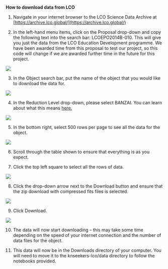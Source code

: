 **How to download data from LCO**

1.  Navigate in your internet browser to the LCO Science Data Archive at [https://archive.lco.global/](https://archive.lco.global/)

2.  In the left-hand menu items, click on the Proposal drop-down and copy the following text into the search bar: LCOEPO2014B-010. This will give you just the data from the LCO Education Development programme. We have been awarded time from this proposal to test our project, so this code will change if we are awarded further time in the future for this project.
    
![](https://lh7-us.googleusercontent.com/6FHRnQgSPYde_bemkWIe12E52TD8CSq_thYeC7Yi98zf3n1T2rAgXAnqY8Lvvw4N2gsgu5lm8nGPzUEIWupZk1yn4vfpM7wkTTC5wtM6oMDh6wutifftKWHOeIXlr9jS0QDyzQFKd2q0v4DJKn3Vrg)

3.  In the Object search bar, put the name of the object that you would like to download the data for.
    

![](https://lh7-us.googleusercontent.com/rCVq-LfJyceWZYbpPdg0r5V21aN3WkKlVKzJtOSpsQn3gWsM7nP3qcJf0X9zCEPFSWHRNXdmrA0y4UpvDLJBCm5VWUSQWfhLKnNlmjCBraErm4dz526OrPN_5zgXX-hT2cAiSRSHljIHLl4ZcdS7ng)

4.  In the Reduction Level drop-down, please select BANZAI. You can learn about what this means [here.](https://lco.global/documentation/archive-documentation/#products)

![](https://lh7-us.googleusercontent.com/7G1u4MjSblS1_gZEct4zTlrXMn6tXFLtzNQX6sXpF1oKdbZwlyvZlu1u4sipw39uvHcAPSfT1kApmYrQChKTWaWyeQIrQlrPg1OYswqNmPyBIUvqM8VZdCxH8dmtqBoHHXhggPj8TUuQ27ZWtXjAig)

5.  In the bottom right, select 500 rows per page to see all the data for the object.
    
![](https://lh7-us.googleusercontent.com/kzCNgV0GYyJ0FeL3lscoQsp7cdqzxQgaLYuDe-OZYryPuIQ4pBH5ql0Vg0olkgixOUPva5ePsbhNOBYxgcha3-EZyXWmlSUJ-80x-LFyhhY_H9chLOZl0_95DLytdSwMUjGOZzFq8P1DmzQVy9_d7A)

6.  Scroll through the table shown to ensure that everything is as you expect.
    

  

7.  Click the top left square to select all the rows of data.
    

![](https://lh7-us.googleusercontent.com/roojzD7018PpfH3NRlIi0jWE0y_FxZ7M4A9cMlbo_DfRFtdfSw0AUKaQG1u29eKBUqE7hD5cXuuXAyHTfwn2R_6SyUk0oP3ZyfvH6-UrO04HrjAiKOOHRNO9ZMTdIcFkVLDPq-ZhAn9XgCnBs8OI5Q)

8.  Click the drop-down arrow next to the Download button and ensure that the zip download with compressed fits files is selected.
    

![](https://lh7-us.googleusercontent.com/HRgKGg_hteFvIMBRv9qAxiyNv9yPhKs-zsHBK0nf4ylVzaVOelXThrOoGKnq5zKy9OgsQhtE5Qq3nUXt1wgw02pnQja0sIJzHh23I0Mo4hUd7qd6gV1tFRw3G76uxUPhp8-cHJhb8E59IY8dhEeh9g)

9.  Click Download.
    

![](https://lh7-us.googleusercontent.com/RErWJPQsedxYvsAPoUNV8KJfgtejVDbo1X3t_3roZ_1ZJCDqzCq0mbRKZPrZ0_hIohe-InKjllgQm-8n9Elp3-f7JvNj-IPYhE5YDUG5O9uhLc8zmdLFI6TsCBqxafDlMwlFze09W1zkT3EqN7b8aw)

10.  The data will now start downloading – this may take some time depending on the speed of your internet connection and the number of data files for the object.
    
11.  This data will now be in the Downloads directory of your computer. You will need to move it to the knseekers-lco/data directory to follow the notebooks provided.